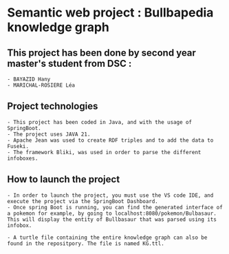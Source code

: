 # Semantic web project : Bullbapedia knowledge graph
## This project has been done by second year master's student from DSC :
    - BAYAZID Hany
    - MARICHAL-ROSIERE Léa

## Project technologies
    - This project has been coded in Java, and with the usage of SpringBoot.
    - The project uses JAVA 21.
    - Apache Jean was used to create RDF triples and to add the data to Fuseki.
    - The framework Bliki, was used in order to parse the different infoboxes.

## How to launch the project
    - In order to launch the project, you must use the VS code IDE, and execute the project via the SpringBoot Dashboard.
    - Once spring Boot is running, you can find the generated interface of a pokemon for example, by going to localhost:8080/pokemon/Bulbasaur. 
    This will display the entity of Bullbasaur that was parsed using its infobox.
    
    - A turtle file containing the entire knowledge graph can also be found in the repositpory. The file is named KG.ttl.
 